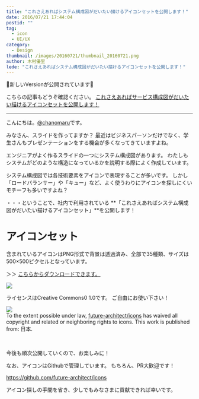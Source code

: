```yaml
---
title: "これさえあればシステム構成図がだいたい描けるアイコンセットを公開します！"
date: 2016/07/21 17:44:04
postid: ""
tag:
  - icon
  - UI/UX
category:
  - Design
thumbnail: /images/20160721/thumbnail_20160721.png
author: 木村優里
lede: "これさえあればシステム構成図がだいたい描けるアイコンセットを公開します！"
---
```


🚧新しいVersionが公開されています🚧

こちらの記事もどうぞ確認ください。
[これさえあればサービス構成図がだいたい描けるアイコンセットを公開します！](/articles/20200204/)

---
こんにちは。[@chanomaru](https://github.com/chanomaru)です。

みなさん、スライドを作ってますか？
最近はビジネスパーソンだけでなく、学生さんもプレゼンテーションをする機会が多くなってきていますよね。

エンジニアがよく作るスライドの一つにシステム構成図があります。
わたしもシステムがどのような構造になっているかを説明する際によく作成しています。

システム構成図では各技術要素をアイコンで表現することが多いです。
しかし「ロードバランサー」や「キュー」など、よく使うわりにアイコンを探しにくいモチーフも多いですよね？

・・・ということで、社内で利用されている
**「これさえあればシステム構成図がだいたい描けるアイコンセット」**を公開します！

# アイコンセット

含まれているアイコンはPNG形式で背景は透過済み、全部で35種類、サイズは500×500ピクセルとなっています。

＞＞ <a href="https://github.com/future-architect/icons/releases/download/v_1.0.0/icons-v_1.0.0.zip" download>こちらからダウンロードできます。</a>

<img src="/images/20160721/photo_20160721_01.png" loading="lazy">

ライセンスはCreative Commons0 1.0です。
ご自由にお使い下さい！


<p xmlns:dct="http://purl.org/dc/terms/" xmlns:vcard="http://www.w3.org/2001/vcard-rdf/3.0#">
  <a rel="license"
     href="http://creativecommons.org/publicdomain/zero/1.0/">
    <img src="http://i.creativecommons.org/p/zero/1.0/88x31.png" style="border-style: none;" class="img-very-small-size" loading="lazy">
  </a>
  <br />
  To the extent possible under law,
  <a rel="dct:publisher"
     href="https://github.com/future-architect/icons">
    <span property="dct:title">future-architect/icons</span></a>
  has waived all copyright and related or neighboring rights to
  <span property="dct:title">icons</span>.
This work is published from:
<span property="vcard:Country" datatype="dct:ISO3166"
      content="JP" about="https://github.com/future-architect/icons">
  日本</span>.
</p>

<br />


今後も順次公開していくので、お楽しみに！

なお、アイコンはGithubで管理しています。
もちろん、PR大歓迎です！

https://github.com/future-architect/icons

アイコン探しの手間を省き、少しでもみなさまに貢献できれば幸いです。
